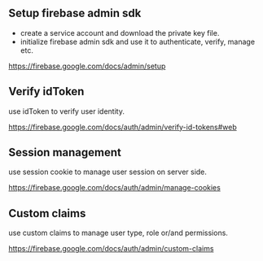 ## Setup firebase admin sdk

- create a service account and download the private key file.
- initialize firebase admin sdk and use it to authenticate, verify, manage etc.

https://firebase.google.com/docs/admin/setup

## Verify idToken

use idToken to verify user identity.

https://firebase.google.com/docs/auth/admin/verify-id-tokens#web

## Session management

use session cookie to manage user session on server side.

https://firebase.google.com/docs/auth/admin/manage-cookies

## Custom claims

use custom claims to manage user type, role or/and permissions.

https://firebase.google.com/docs/auth/admin/custom-claims

